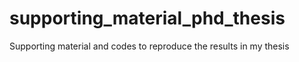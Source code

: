 # supporting_material_phd_thesis
Supporting material and codes to reproduce the results in my thesis

